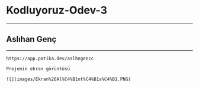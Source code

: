 # Kodluyoruz-Odev-3
---
## Aslıhan Genç
---
```
https://app.patika.dev/aslhngencc

```

```
Projemin ekran görüntüsü

![](images/Ekran%20Al%C4%B1nt%C4%B1s%C4%B1.PNG)